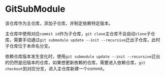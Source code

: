 # GitSubModule

该仓库作为主仓库，添加子仓库，并制定依赖特定版本。

主仓库中使用对应`commit id`作为子仓库，`git clone`主仓库不会自动`clone`子仓库，需要手动通过`git submodule update --init --recursive`迁出子仓库，此时子仓库位于未命名分支。

依赖仓库版本发生变化时，使用`git submodule update --init --recursive`迁出的仍然是旧版本的仓库，如果想更新依赖的仓库，需要进入依赖仓库，`git checkout`到对应分支，进入主仓库新建一个commit。